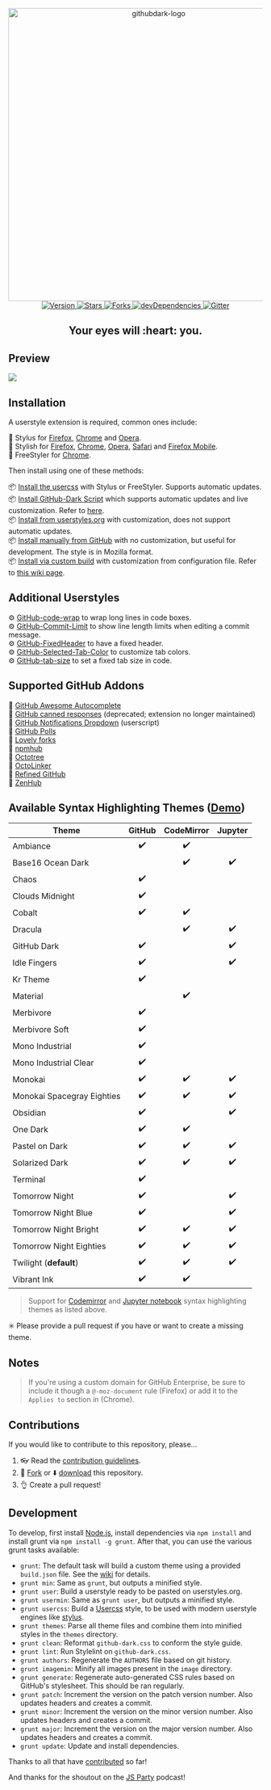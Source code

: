 <p align="center">
  <img alt="githubdark-logo" src="https://rawgit.com/StylishThemes/logos/master/github.dark/githubdark-mini.svg" width="580">
  <br>
  <a href="https://github.com/StylishThemes/GitHub-Dark/tags">
    <img src="https://img.shields.io/github/tag/StylishThemes/GitHub-Dark.svg?label=version&style=flat" alt="Version">
  </a>
  <a href="https://github.com/StylishThemes/GitHub-Dark/stargazers">
    <img src="http://github-svg-buttons.herokuapp.com/star.svg?user=StylishThemes&repo=GitHub-Dark&style=flat&background=007ec6" alt="Stars">
  </a>
  <a href="https://github.com/StylishThemes/GitHub-Dark/network">
    <img src="https://img.shields.io/github/forks/StylishThemes/GitHub-Dark.svg?style=flat" alt="Forks">
  </a>
  <a href="https://david-dm.org/StylishThemes/GitHub-Dark?type=dev">
    <img src="https://img.shields.io/david/dev/StylishThemes/GitHub-Dark.svg?label=devDependencies&style=flat" alt="devDependencies">
  </a>
  <a href="https://gitter.im/StylishThemes/GitHub-Dark">
    <img src="https://img.shields.io/gitter/room/StylishThemes/Github-Dark.js.svg?maxAge=2592000&style=flat" alt="Gitter">
  </a>
</p>
<h2 align="center">Your eyes will&nbsp;:heart:&nbsp;you.</h2>

## Preview
![](./images/screenshots/after_blue.png)

## Installation

A userstyle extension is required, common ones include:

🎨 Stylus for [Firefox](https://addons.mozilla.org/en-US/firefox/addon/styl-us/), [Chrome](https://chrome.google.com/webstore/detail/stylus/clngdbkpkpeebahjckkjfobafhncgmne) and [Opera](https://addons.opera.com/en-gb/extensions/details/stylus/).  
🎨 Stylish for [Firefox](https://addons.mozilla.org/en-US/firefox/addon/2108/), [Chrome](https://chrome.google.com/extensions/detail/fjnbnpbmkenffdnngjfgmeleoegfcffe), [Opera](https://addons.opera.com/en/extensions/details/stylish/), [Safari](http://sobolev.us/stylish/) and [Firefox Mobile](https://addons.mozilla.org/en-US/firefox/addon/2108/).  
🎨 FreeStyler for [Chrome](https://chrome.google.com/webstore/detail/freestyler/hihigldmabkodfpehkgdemjklmaebmca).

Then install using one of these methods:

📦 [Install the usercss](https://github.com/StylishThemes/GitHub-Dark/raw/master/github-dark.user.css) with Stylus or FreeStyler. Supports automatic updates.  
📦 [Install GitHub-Dark Script](https://raw.githubusercontent.com/StylishThemes/GitHub-Dark-Script/master/github-dark-script.user.js) which supports automatic updates and live customization. Refer to [here](https://github.com/StylishThemes/GitHub-Dark-Script/blob/master/README.md).  
📦 [Install from userstyles.org](http://userstyles.org/styles/37035) with customization, does not support automatic updates.  
📦 [Install manually from GitHub](https://raw.githubusercontent.com/StylishThemes/GitHub-Dark/master/github-dark.css) with no customization, but useful for development. The style is in Mozilla format.  
📦 [Install via custom build](https://github.com/StylishThemes/GitHub-Dark/wiki/Build) with customization from configuration file. Refer to [this wiki page](https://github.com/StylishThemes/GitHub-Dark/wiki/Install).

## Additional Userstyles

⚙️ [GitHub-code-wrap](https://github.com/StylishThemes/GitHub-code-wrap) to wrap long lines in code boxes.  
⚙️ [GitHub-Commit-Limit](https://github.com/StylishThemes/GitHub-Commit-Limit) to show line length limits when editing a commit message.  
⚙️ [GitHub-FixedHeader](https://github.com/StylishThemes/GitHub-FixedHeader) to have a fixed header.  
⚙️ [GitHub-Selected-Tab-Color](https://github.com/StylishThemes/GitHub-Selected-Tab-Color) to customize tab colors.  
⚙️ [GitHub-tab-size](https://github.com/StylishThemes/GitHub-tab-size) to set a fixed tab size in code.

## Supported GitHub Addons

💾 [GitHub Awesome Autocomplete](https://github.com/algolia/github-awesome-autocomplete)  
💾 [GitHub canned responses](https://github.com/notwaldorf/github-canned-responses#how-to-get-it)   (deprecated; extension no longer maintained)  
💾 [GitHub Notifications Dropdown](https://openuserjs.org/scripts/joeytwiddle/Github_Notifications_Dropdown) (userscript)  
💾 [GitHub Polls](https://github.com/apex/gh-polls)  
💾 [Lovely forks](https://github.com/musically-ut/lovely-forks#lovely-forks)  
💾 [npmhub](https://github.com/npmhub/npmhub)  
💾 [Octotree](https://github.com/buunguyen/octotree/#octotree)  
💾 [OctoLinker](https://github.com/OctoLinker/OctoLinker)  
💾 [Refined GitHub](https://github.com/sindresorhus/refined-github)  
💾 [ZenHub](https://www.zenhub.io/)

## Available Syntax Highlighting Themes ([Demo](https://stylishthemes.github.io/GitHub-Dark/))

| Theme                      |    GitHub    |  CodeMirror  |   Jupyter    |
|----------------------------| :----------: | :----------: | :----------: |
| Ambiance                   |      ✔️     |      ✔️     |               |
| Base16 Ocean Dark          |              |     ✔️     |       ✔️     |
| Chaos                      |      ✔️     |              |              |
| Clouds Midnight            |      ✔️     |              |              |
| Cobalt                     |      ✔️     |      ✔️     |              |
| Dracula                    |              |      ✔️     |       ✔️     |
| GitHub Dark                |      ✔️     |              |       ✔️     |
| Idle Fingers               |      ✔️     |              |       ✔️     |
| Kr Theme                   |      ✔️     |              |              |
| Material                   |              |       ✔️     |              |
| Merbivore                  |      ✔️     |              |              |
| Merbivore Soft             |      ✔️     |              |              |
| Mono Industrial            |      ✔️     |              |              |
| Mono Industrial Clear      |      ✔️     |              |              |
| Monokai                    |      ✔️     |       ✔️     |       ✔️     |
| Monokai Spacegray Eighties |      ✔️     |       ✔️     |       ✔️     |
| Obsidian                   |      ✔️     |              |       ✔️     |
| One Dark                   |      ✔️     |       ✔️     |              |
| Pastel on Dark             |      ✔️     |       ✔️     |       ✔️     |
| Solarized Dark             |      ✔️     |       ✔️     |       ✔️     |
| Terminal                   |      ✔️     |              |              |
| Tomorrow Night             |      ✔️     |              |       ✔️     |
| Tomorrow Night Blue        |      ✔️     |              |       ✔️     |
| Tomorrow Night Bright      |      ✔️     |       ✔️     |       ✔️     |
| Tomorrow Night Eighties    |      ✔️     |       ✔️     |       ✔️     |
| Twilight (**default**)     |      ✔️     |       ✔️     |       ✔️     |
| Vibrant Ink                |      ✔️     |       ✔️     |              |

> Support for [Codemirror](https://codemirror.net/demo/theme.html) and [Jupyter notebook](https://github.com/sujitpal/statlearning-notebooks/blob/master/src/chapter2.ipynb) syntax highlighting themes as listed above.

:eight_spoked_asterisk: Please provide a pull request if you have or want to create a missing theme.

## Notes

> If you're using a custom domain for GitHub Enterprise, be sure to include it though a `@-moz-document` rule (Firefox) or add it to the `Applies to` section in (Chrome).

## Contributions

If you would like to contribute to this repository, please...

1. :eyeglasses:  Read the [contribution guidelines](./.github/CONTRIBUTING.md).
1. :fork_and_knife:  [Fork](https://github.com/StylishThemes/GitHub-Dark/fork) or :arrow_down:  [download](https://github.com/StylishThemes/GitHub-Dark/archive/master.zip) this repository.
1. :ok_hand:  Create a pull request!

## Development

To develop, first install [Node.js](https://nodejs.org), install dependencies via `npm install` and install grunt via `npm install -g grunt`. After that, you can use the various grunt tasks available:

- `grunt`: The default task will build a custom theme using a provided `build.json` file. See the [wiki](https://github.com/StylishThemes/GitHub-Dark/wiki/Build) for details.
- `grunt min`: Same as `grunt`, but outputs a minified style.
- `grunt user`: Build a userstyle ready to be pasted on userstyles.org.
- `grunt usermin`: Same as `grunt user`, but outputs a minified style.
- `grunt usercss`: Build a [Usercss](https://github.com/openstyles/stylus/wiki/Usercss) style, to be used with modern userstyle engines like [stylus](https://github.com/stylus/stylus).
- `grunt themes`: Parse all theme files and combine them into minified styles in the `themes` directory.
- `grunt clean`: Reformat `github-dark.css` to conform the style guide.
- `grunt lint`: Run Stylelint on `github-dark.css`.
- `grunt authors`: Regenerate the `AUTHORS` file based on git history.
- `grunt imagemin`: Minify all images present in the `image` directory.
- `grunt generate`: Regenerate auto-generated CSS rules based on GitHub's stylesheet. This should be ran regularly.
- `grunt patch`: Increment the version on the patch version number. Also updates headers and creates a commit.
- `grunt minor`: Increment the version on the minor version number. Also updates headers and creates a commit.
- `grunt major`: Increment the version on the major version number. Also updates headers and creates a commit.
- `grunt update`: Update and install dependencies.

Thanks to all that have [contributed](./AUTHORS) so far!

And thanks for the shoutout on the [JS Party](https://changelog.com/jsparty/20#transcript-71) podcast!
